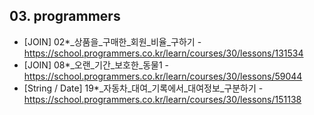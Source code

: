 ####
## 03. programmers
- [JOIN] 02*_상품을_구매한_회원_비율_구하기 - https://school.programmers.co.kr/learn/courses/30/lessons/131534
- [JOIN] 08*_오랜_기간_보호한_동물1 - https://school.programmers.co.kr/learn/courses/30/lessons/59044
- [String / Date] 19*_자동차_대여_기록에서_대여정보_구분하기 - https://school.programmers.co.kr/learn/courses/30/lessons/151138
